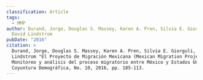 ```yaml
---
classification: Article
tags:
  - MMP
author: Durand, Jorge, Douglas S. Massey, Karen A. Pren, Silvia E. Giorguli, and
  David Lindstrom
pubDate: "2016"
citation: >
  Durand, Jorge, Douglas S. Massey, Karen A. Pren, Silvia E. Giorguli, and David
  Lindstrom	"El Proyecto de Migración Mexicana (Mexican Migration Project).
  Monitoreo y análisis del proceso migratorio entre México y Estados Unidos."
  Coyuntura Demográfica, No. 10, 2016, pp. 105-113.
---
```

